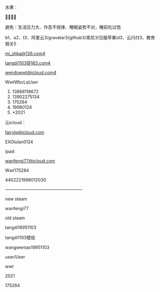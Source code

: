 水果：

🍌🍇🍐🍋

避免：生活压力大、作息不规律、睡眠姿势不对，睡前吃过饱

b1、a2、t3、阿里云3/gravatar3/github3/索尼3/日服苹果id3、云闪付3、教育相关5

mi_shka@126.com4

tangdi1103@163.com4

weirdowwt@icloud.com4



WwtWbcLqUser

1. 13868118672
2. 13902275134
3. 175284
4. 19980124
5. *2021



沁icloud：

fairylq@icloud.com

EXOlulan0124



ipad:

wanfengi77@icloud.com

Wwt175284



4402221998012030

——————————————————

new steam

wanfengi77



old steam

tangdi19951103

tangdi1103壁纸

wangwentao19951103

user/User

wwt

2021

175284